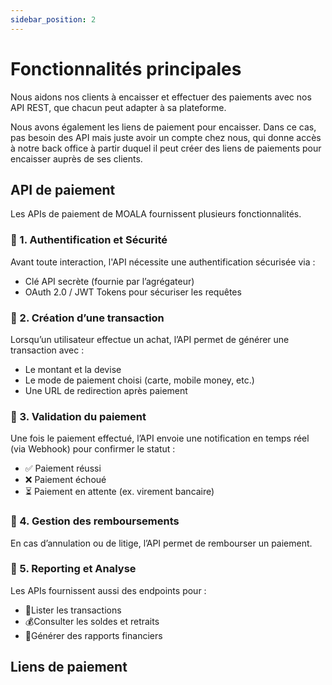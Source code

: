 ```yaml
---
sidebar_position: 2
---
```


# Fonctionnalités principales

Nous aidons nos clients à encaisser et effectuer des paiements avec nos API REST, que chacun peut adapter à sa plateforme.

Nous avons également les liens de paiement pour encaisser. Dans ce cas, pas besoin des API mais juste avoir un compte chez nous, qui donne accès à notre back office à partir duquel il peut créer des liens de paiements pour encaisser auprès de ses clients.


## API de paiement

Les APIs de paiement de MOALA fournissent plusieurs fonctionnalités.

### 🔹 1. Authentification et Sécurité

Avant toute interaction, l'API nécessite une authentification sécurisée via :

- Clé API secrète (fournie par l’agrégateur)
- OAuth 2.0 / JWT Tokens pour sécuriser les requêtes

### 🔹 2. Création d’une transaction

Lorsqu’un utilisateur effectue un achat, l’API permet de générer une transaction avec :

- Le montant et la devise
- Le mode de paiement choisi (carte, mobile money, etc.)
- Une URL de redirection après paiement

### 🔹 3. Validation du paiement

Une fois le paiement effectué, l’API envoie une notification en temps réel (via Webhook) pour confirmer le statut :

- ✅ Paiement réussi
- ❌ Paiement échoué
- ⏳ Paiement en attente (ex. virement bancaire)

### 🔹 4. Gestion des remboursements

En cas d’annulation ou de litige, l’API permet de rembourser un paiement.

### 🔹 5. Reporting et Analyse

Les APIs fournissent aussi des endpoints pour :

- 📄Lister les transactions
- 💰Consulter les soldes et retraits
- 📜Générer des rapports financiers

## Liens de paiement

